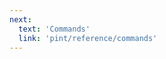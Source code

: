 ```yaml
---
next: 
  text: 'Commands'
  link: 'pint/reference/commands'
---
```

<ExternalContent url="https://essential-contributions.github.io/pint/book/pint-reference/index.html" selector="main" />